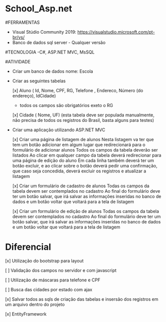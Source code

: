 # School_Asp.net

#FERRAMENTAS
 - Visual Stúdio Community 2019: https://visualstudio.microsoft.com/pt-br/vs/
 - Banco de dados sql server - Qualquer versão

#TECNOLOGIA
  -C#, ASP.NET MVC, MsSQL

#ATIVIDADE

 - Criar um banco de dados nome: Escola
 
 - Criar as seguintes tabelas
	
	[x] Aluno ( Id, Nome, CPF, RG, Telefone , Endereco, Número (do endereço), IdCidade) 
	* todos os campos são obrigatórios exeto o RG
		
	
	[x] Cidade ( Nome, UF) (esta tabela deve ser populada manualmente, não precisa de todos os registros do Brasil, basta alguns para testes)

 - Criar uma aplicação utilizando ASP.NET MVC
 
	[x] Criar uma página de listagem de alunos
	Nesta listagem va ter que tem um botão adicionar em algum lugar que redirecionará para o formulário de adicionar alunos
	Todos os campos da tabela deverão ser listados
	Ao clicar em qualquer campo da tabela deverá redirecionar para uma página de edição do aluno 
	Em cada linha também deverá ter um botão excluir, e ao clicar sobre o botão deverá pedir uma confirmação, que caso seja concedida, deverá excluir os registros e atualizar a listagem
	
	[x] Criar um formulário de cadastro de alunos
	Todas os campos da tabela devem ser contemplados no cadastro
	Ao final do formulário deve ter um botão salvar, que irá salvar as informações inseridas no banco de dados e um botão voltar que voltará para a tela de listagem
		
	[x] Criar um formulário de edição  de alunos
	Todas os campos da tabela devem ser contemplados no cadastro
	Ao final do formulário deve ter um botão salvar, que irá salvar as informações inseridas no banco de dados e um botão voltar que voltará para a tela de listagem

 # Diferencial
 
[x] Utilização do bootstrap para layout

[ ] Validação dos campos no servidor e com javascript

[ ] Utilização de máscaras para telefone e CPF

[ ] Busca das cidades por estado com ajax

[x] Salvar todos as sqls de criação das tabelas e insersão dos registros em um arquivo dentro do projeto

[x] EntityFramework
